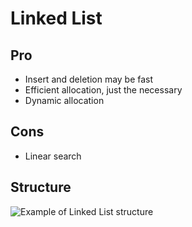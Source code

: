 # Linked List

## Pro
* Insert and deletion may be fast
* Efficient allocation, just the necessary
* Dynamic allocation

## Cons
* Linear search

## Structure
![Example of Linked List structure](https://miro.medium.com/max/816/1*rEC8Te27eo5TSYCHMA7Ttw.png)
